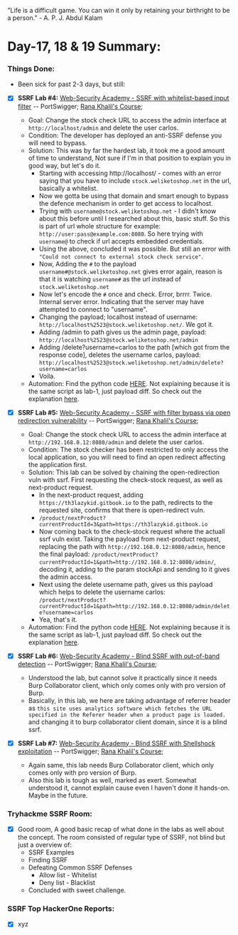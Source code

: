 "Life is a difficult game. You can win it only by retaining your birthright to be a person." - A. P. J. Abdul Kalam

# Day-17, 18 & 19 Summary:

### Things Done: 
  - Been sick for past 2-3 days, but still:

- [X] **SSRF Lab #4:** [Web-Security Academy - SSRF with whitelist-based input filter](https://portswigger.net/web-security/ssrf/lab-ssrf-with-whitelist-filter) -- PortSwigger; [Rana Khalil's Course](https://ranakhalil.teachable.com/);
  
  -  Goal: Change the stock check URL to access the admin interface at `http://localhost/admin` and delete the user carlos. 
  -  Condition:  The developer has deployed an anti-SSRF defense you will need to bypass. 
  -  Solution: This was by far the hardest lab, it took me a good amount of time to understand, Not sure if I'm in that position to explain you in good way, but let's do it. 
     - Starting with accessing http://localhost/ - comes with an error saying that you have to include `stock.weliketoshop.net` in the url, basically a whitelist.
     - Now we gotta be using that domain and smart enough to bypass the defence mechanism in order to get access to localhost.
     - Trying with `username@stock.weliketoshop.net` - I didn't know about this before until I researched about this, basic stuff. So this is part of url whole structure for example: `http://user:pass@example.com:8080`. So here trying with  `username@` to check if url accepts embedded credentials. 
     - Using the above, concluded it was possible. But still an error with `"Could not connect to external stock check service"`. 
     - Now, Adding the `#` to the payload `username#@stock.weliketoshop.net` gives error again, reason is that it is watching `username#` as the url instead of `stock.weliketoshop.net`
     - Now let's encode the `#` once and check. Error, brrrr. Twice. Internal server error. Indicating that the server may have attempted to connect to "username".
     - Changing the payload; localhost instead of username: `http://localhost%2523@stock.weliketoshop.net/`. We got it.
     - Adding /admin to path gives us the admin page, payload: `http://localhost%2523@stock.weliketoshop.net/admin`
     - Adding /delete?username=carlos to the path [which got from the response code], deletes the username carlos, payload: `http://localhost%2523@stock.weliketoshop.net/admin/delete?username=carlos`
     - Voila.
  - Automation: Find the python code [HERE](/Python/SSRF-lab4.py). Not explaining because it is the same script as lab-1, just payload diff. So check out the explanation [here](/Days/Day14.md).

- [X] **SSRF Lab #5:** [Web-Security Academy - SSRF with filter bypass via open redirection vulnerability](https://portswigger.net/web-security/ssrf/lab-ssrf-filter-bypass-via-open-redirection) -- PortSwigger; [Rana Khalil's Course](https://ranakhalil.teachable.com/);
  - Goal: Change the stock check URL to access the admin interface at `http://192.168.0.12:8080/admin` and delete the user carlos. 
  - Condition: The stock checker has been restricted to only access the local application, so you will need to find an open redirect affecting the application first. 
  - Solution: This lab can be solved by chaining the open-redirection vuln with ssrf. First requesting the check-stock request, as well as next-product request.
    - In the next-product request, adding `https://th3lazykid.gitbook.io` to the path, redirects to the requested site, confirms that there is open-redirect vuln.
    - `/product/nextProduct?currentProductId=3&path=https://th3lazykid.gitbook.io`
    - Now coming back to the check-stock request where the actuall ssrf vuln exist. Taking the payload from next-product request, replacing the path with `http://192.168.0.12:8080/admin`, hence the final payload: `/product/nextProduct?currentProductId=1&path=http://192.168.0.12:8080/admin/`, decoding it, adding to the param stockApi and sending to it gives the admin access.
    - Next using the delete username path, gives us this payload which helps to delete the username carlos: `/product/nextProduct?currentProductId=1&path=http://192.168.0.12:8080/admin/delete?username=carlos`
    - Yea, that's it. 
  - Automation: Find the python code [HERE](/Python/SSRF-lab5.py). Not explaining because it is the same script as lab-1, just payload diff. So check out the explanation [here](/Days/Day14.md).

- [X] **SSRF Lab #6:** [Web-Security Academy - Blind SSRF with out-of-band detection](https://portswigger.net/web-security/ssrf/lab-out-of-band-detection) -- PortSwigger; [Rana Khalil's Course](https://ranakhalil.teachable.com/);
  - Understood the lab, but cannot solve it practically since it needs Burp Collaborator client, which only comes only with pro version of Burp.
  - Basically, in this lab, we here are taking advantage of referrer header as `this site uses analytics software which fetches the URL specified in the Referer header when a product page is loaded.` and changing it to burp collaborator client domain, since it is a blind ssrf.

- [X] **SSRF Lab #7:** [Web-Security Academy - Blind SSRF with Shellshock exploitation](https://portswigger.net/web-security/ssrf/lab-shellshock-exploitation) -- PortSwigger; [Rana Khalil's Course](https://ranakhalil.teachable.com/);
  - Again same, this lab needs Burp Collaborator client, which only comes only with pro version of Burp.
  - Also this lab is tough as well, marked as exert. Somewhat understood it, cannot explain cause even I haven't done it hands-on. Maybe in the future. 

### **Tryhackme SSRF Room:**
  - [X] Good room, A good basic recap of what done in the labs as well about the concept. The room consisted of regular type of SSRF, not blind but just a overview of:
    - SSRF Examples
    - Finding SSRF
    - Defeating Common SSRF Defenses
      - Allow list - Whitelist
      - Deny list - Blacklist
    - Concluded with sweet challenge. 

### **SSRF Top HackerOne Reports:**
  - [X] xyz














